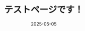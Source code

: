 ---
title: 'テストページです！'
description: 'テストテストテストテストテストテストテストテストテストテストテストテストテストテストテストテストテストテストテストテストテストテスト'
date: 2025-05-05
category: テスト
thumbnail: '/img/header_logo.png'
---
